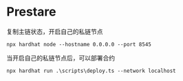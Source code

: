 # Prestare
复制主链状态，开启自己的私链节点
```shell
npx hardhat node --hostname 0.0.0.0 --port 8545
```

当开启自己的私链节点后，可以部署合约
```
npx hardhat run .\scripts\deploy.ts --network localhost
```


